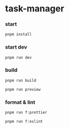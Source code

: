 # task-manager

### start

```bash
pnpm install
```

### start dev

```bash
pnpm run dev
```

### build

```bash
pnpm run build

pnpm run preview
```

### format & lint

```bash
pnpm run f:prettier

pnpm run f:eslint
```
